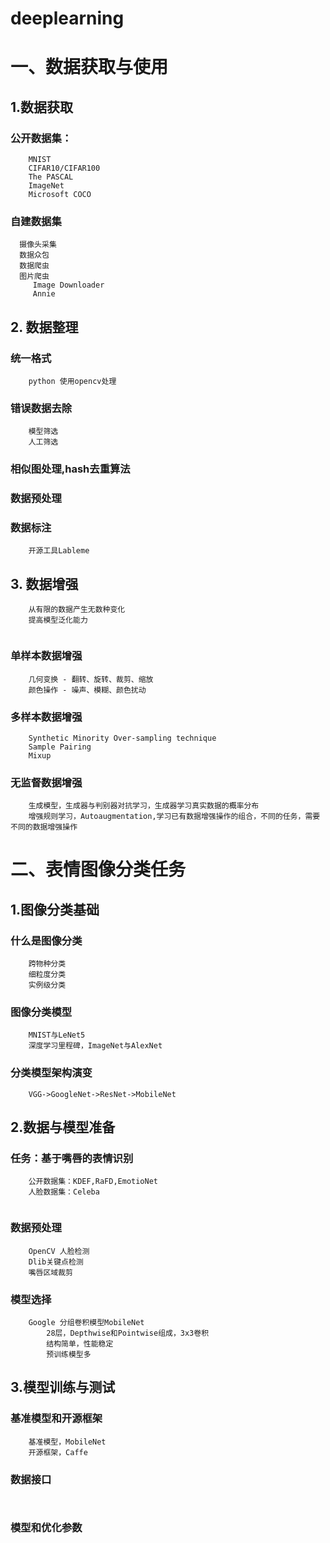 # deeplearning
# 一、数据获取与使用
## 1.数据获取
### 公开数据集：
```
    MNIST
    CIFAR10/CIFAR100
    The PASCAL
    ImageNet
    Microsoft COCO
```
### 自建数据集
```
  摄像头采集
  数据众包
  数据爬虫
  图片爬虫
     Image Downloader
     Annie
```
## 2. 数据整理
### 统一格式
```
    python 使用opencv处理
```
### 错误数据去除
```
    模型筛选
    人工筛选
```
### 相似图处理,hash去重算法
### 数据预处理
### 数据标注
```
    开源工具Lableme
```
## 3. 数据增强
```
    从有限的数据产生无数种变化
    提高模型泛化能力
    
```
### 单样本数据增强
```
    几何变换 - 翻转、旋转、裁剪、缩放
    颜色操作 - 噪声、模糊、颜色扰动
```
### 多样本数据增强
```
    Synthetic Minority Over-sampling technique
    Sample Pairing
    Mixup
```
### 无监督数据增强
```
    生成模型，生成器与判别器对抗学习，生成器学习真实数据的概率分布
    增强规则学习，Autoaugmentation,学习已有数据增强操作的组合，不同的任务，需要不同的数据增强操作
```
# 二、表情图像分类任务
## 1.图像分类基础
### 什么是图像分类
```
    跨物种分类
    细粒度分类
    实例级分类
```
### 图像分类模型
```
    MNIST与LeNet5
    深度学习里程碑，ImageNet与AlexNet
```

### 分类模型架构演变
```
    VGG->GoogleNet->ResNet->MobileNet
```    
 
## 2.数据与模型准备
### 任务：基于嘴唇的表情识别
```
    公开数据集：KDEF,RaFD,EmotioNet
    人脸数据集：Celeba
    
 ```
### 数据预处理
```
    OpenCV 人脸检测
    Dlib关键点检测
    嘴唇区域裁剪
```
### 模型选择
```
    Google 分组卷积模型MobileNet
        28层，Depthwise和Pointwise组成，3x3卷积
        结构简单，性能稳定
        预训练模型多
```
## 3.模型训练与测试
### 基准模型和开源框架
```
    基准模型，MobileNet
    开源框架，Caffe
```
### 数据接口
```
    
```
### 模型和优化参数


